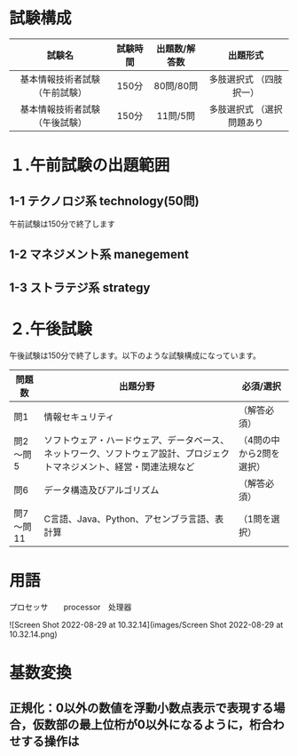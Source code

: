 

# 試験構成

|             試験名             | 試験時間 | 出題数/解答数 |         出題形式          |
| :----------------------------: | :------: | :-----------: | :-----------------------: |
| 基本情報技術者試験（午前試験） |  150分   |   80問/80問   |  多肢選択式 （四肢択一）  |
| 基本情報技術者試験（午後試験） |  150分   |   11問/5問    | 多肢選択式 （選択問題あり |

# １.午前試験の出題範囲

## 1-1 テクノロジ系 technology(50問)

午前試験は150分で終了します



## 1-2 マネジメント系 manegement

## 1-3 ストラテジ系 strategy



# ２.午後試験

午後試験は150分で終了します。以下のような試験構成になっています。

| **問題数** | **出題分野**                                                 | **必須/選択**            |
| ---------- | ------------------------------------------------------------ | ------------------------ |
| 問1        | 情報セキュリティ                                             | （解答必須）             |
| 問2～問5   | ソフトウェア・ハードウェア、データベース、ネットワーク、ソフトウェア設計、プロジェクトマネジメント、経営・関連法規など | （4問の中から2問を選択） |
| 問6        | データ構造及びアルゴリズム                                   | （解答必須）             |
| 問7～問11  | C言語、Java、Python、アセンブラ言語、表計算                  | （1問を選択）            |





# 用語



プロセッサ　　processor　处理器

![Screen Shot 2022-08-29 at 10.32.14](images/Screen Shot 2022-08-29 at 10.32.14.png)





# 基数変換

## 正規化：0以外の数値を浮動小数点表示で表現する場合，仮数部の最上位桁が0以外になるように，桁合わせする操作は